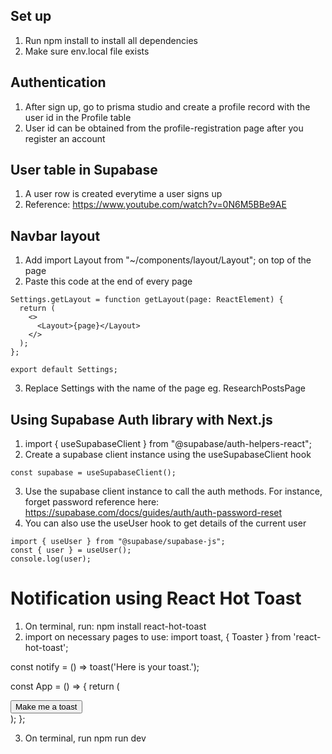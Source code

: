 ## Set up
1. Run npm install to install all dependencies
2. Make sure env.local file exists

## Authentication
1. After sign up, go to prisma studio and create a profile record with the user id in the Profile table
2. User id can be obtained from the profile-registration page after you register an account

## User table in Supabase
1. A user row is created everytime a user signs up
2. Reference: https://www.youtube.com/watch?v=0N6M5BBe9AE

## Navbar layout 
1. Add import Layout from "~/components/layout/Layout"; on top of the page
2. Paste this code at the end of every page
```
Settings.getLayout = function getLayout(page: ReactElement) {
  return (
    <>
      <Layout>{page}</Layout>
    </>
  );
};

export default Settings;
```
3. Replace Settings with the name of the page eg. ResearchPostsPage

## Using Supabase Auth library with Next.js
1. import { useSupabaseClient } from "@supabase/auth-helpers-react";
2. Create a supabase client instance using the useSupabaseClient hook
``` 
const supabase = useSupabaseClient();
```
3. Use the supabase client instance to call the auth methods. For instance, forget password reference here: https://supabase.com/docs/guides/auth/auth-password-reset
4. You can also use the useUser hook to get details of the current user
```
import { useUser } from "@supabase/supabase-js";
const { user } = useUser();
console.log(user);
```

# Notification using React Hot Toast
1. On terminal, run: npm install react-hot-toast
2. import on necessary pages to use:
   import toast, { Toaster } from 'react-hot-toast';

const notify = () => toast('Here is your toast.');

const App = () => {
  return (
    <div>
      <button onClick={notify}>Make me a toast</button>
      <Toaster />
    </div>
  );
};

3. On terminal, run npm run dev
